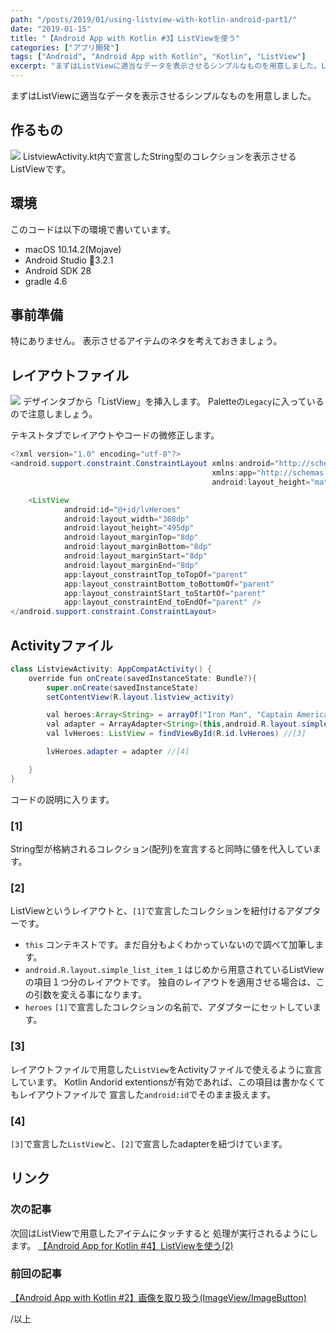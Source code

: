 ```yaml
---
path: "/posts/2019/01/using-listview-with-kotlin-android-part1/"
date: "2019-01-15"
title: "【Android App with Kotlin #3】ListViewを使う"
categories: ["アプリ開発"]
tags: ["Android", "Android App with Kotlin", "Kotlin", "ListView"]
excerpt: "まずはListViewに適当なデータを表示させるシンプルなものを用意しました。ListviewActivity.kt内で宣言したString型のコレクションを表示させるListViewです。このコー..."
---
```


まずはListViewに適当なデータを表示させるシンプルなものを用意しました。

## 作るもの

![](https://blog.killinsun.com/wp-content/uploads/2019/01/03_listview.gif)
ListviewActivity.kt内で宣言したString型のコレクションを表示させるListViewです。

## 環境

このコードは以下の環境で書いています。

* macOS 10.14.2(Mojave)
* Android Studio 3.2.1
* Android SDK 28
* gradle 4.6

## 事前準備

特にありません。
表示させるアイテムのネタを考えておきましょう。

## レイアウトファイル

![](https://blog.killinsun.com/wp-content/uploads/2019/01/3c645c95809a7bda6124f034e0b1eacf.png)
デザインタブから「ListView」を挿入します。
Paletteの`Legacy`に入っているので注意しましょう。

テキストタブでレイアウトやコードの微修正します。

```Java
<?xml version="1.0" encoding="utf-8"?>
<android.support.constraint.ConstraintLayout xmlns:android="http://schemas.android.com/apk/res/android"
                                             xmlns:app="http://schemas.android.com/apk/res-auto" xmlns:tools="http://schemas.android.com/tools" android:layout_width="match_parent"
                                             android:layout_height="match_parent">

    <ListView
            android:id="@+id/lvHeroes"
            android:layout_width="368dp"
            android:layout_height="495dp"
            android:layout_marginTop="8dp"
            android:layout_marginBottom="8dp"
            android:layout_marginStart="8dp"
            android:layout_marginEnd="8dp"
            app:layout_constraintTop_toTopOf="parent"
            app:layout_constraintBottom_toBottomOf="parent"
            app:layout_constraintStart_toStartOf="parent"
            app:layout_constraintEnd_toEndOf="parent" />
</android.support.constraint.ConstraintLayout>
```
## Activityファイル

```Java
class ListviewActivity: AppCompatActivity() {
    override fun onCreate(savedInstanceState: Bundle?){
        super.onCreate(savedInstanceState)
        setContentView(R.layout.listview_activity)

        val heroes:Array<String> = arrayOf("Iron Man", "Captain America", "Thor") //[1]
        val adapter = ArrayAdapter<String>(this,android.R.layout.simple_list_item_1, heroes) //[2]
        val lvHeroes: ListView = findViewById(R.id.lvHeroes) //[3]

        lvHeroes.adapter = adapter //[4]

    }
}
```

コードの説明に入ります。

### [1]

String型が格納されるコレクション(配列)を宣言すると同時に値を代入しています。

### [2]

ListViewというレイアウトと、`[1]`で宣言したコレクションを紐付けるアダプターです。

* `this` コンテキストです。まだ自分もよくわかっていないので調べて加筆します。
* `android.R.layout.simple_list_item_1` はじめから用意されているListViewの項目１つ分のレイアウトです。 独自のレイアウトを適用させる場合は、この引数を変える事になります。
* `heroes` `[1]`で宣言したコレクションの名前で、アダプターにセットしています。

### [3]

レイアウトファイルで用意した`ListView`をActivityファイルで使えるように宣言しています。
Kotlin Andorid extentionsが有効であれば、この項目は書かなくてもレイアウトファイルで
宣言した`android:id`でそのまま扱えます。

### [4]

`[3]`で宣言した`ListView`と、`[2]`で宣言したadapterを紐づけています。

## リンク

### 次の記事

次回はListViewで用意したアイテムにタッチすると
処理が実行されるようにします。
[【Android App for Kotlin #4】ListViewを使う(2)](https://blog.killinsun.com/?p=431)

### 前回の記事

[【Android App with Kotlin #2】画像を取り扱う(ImageView/ImageButton)](https://blog.killinsun.com/?p=400)

/以上